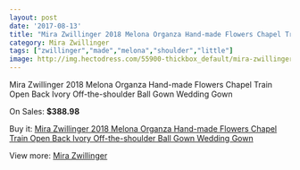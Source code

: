 ```yaml
---
layout: post
date: '2017-08-13'
title: "Mira Zwillinger 2018 Melona Organza Hand-made Flowers Chapel Train Open Back Ivory Off-the-shoulder Ball Gown Wedding Gown"
category: Mira Zwillinger
tags: ["zwillinger","made","melona","shoulder","little"]
image: http://img.hectodress.com/55900-thickbox_default/mira-zwillinger-2018-melona-organza-hand-made-flowers-chapel-train-open-back-ivory-off-the-shoulder-ball-gown-wedding-gown.jpg
---
```

Mira Zwillinger 2018 Melona Organza Hand-made Flowers Chapel Train Open Back Ivory Off-the-shoulder Ball Gown Wedding Gown

On Sales: **$388.98**
<a href="https://www.hectodress.com/mira-zwillinger/17515-mira-zwillinger-2018-melona-organza-hand-made-flowers-chapel-train-open-back-ivory-off-the-shoulder-ball-gown-wedding-gown.html"><amp-img layout="responsive" width="600" height="600" src="//img.hectodress.com/55900-thickbox_default/mira-zwillinger-2018-melona-organza-hand-made-flowers-chapel-train-open-back-ivory-off-the-shoulder-ball-gown-wedding-gown.jpg" alt="Mira Zwillinger 2018 Melona Organza Hand-made Flowers Chapel Train Open Back Ivory Off-the-shoulder Ball Gown Wedding Gown 0" /></a>
<a href="https://www.hectodress.com/mira-zwillinger/17515-mira-zwillinger-2018-melona-organza-hand-made-flowers-chapel-train-open-back-ivory-off-the-shoulder-ball-gown-wedding-gown.html"><amp-img layout="responsive" width="600" height="600" src="//img.hectodress.com/55905-thickbox_default/mira-zwillinger-2018-melona-organza-hand-made-flowers-chapel-train-open-back-ivory-off-the-shoulder-ball-gown-wedding-gown.jpg" alt="Mira Zwillinger 2018 Melona Organza Hand-made Flowers Chapel Train Open Back Ivory Off-the-shoulder Ball Gown Wedding Gown 1" /></a>
<a href="https://www.hectodress.com/mira-zwillinger/17515-mira-zwillinger-2018-melona-organza-hand-made-flowers-chapel-train-open-back-ivory-off-the-shoulder-ball-gown-wedding-gown.html"><amp-img layout="responsive" width="600" height="600" src="//img.hectodress.com/55904-thickbox_default/mira-zwillinger-2018-melona-organza-hand-made-flowers-chapel-train-open-back-ivory-off-the-shoulder-ball-gown-wedding-gown.jpg" alt="Mira Zwillinger 2018 Melona Organza Hand-made Flowers Chapel Train Open Back Ivory Off-the-shoulder Ball Gown Wedding Gown 2" /></a>
<a href="https://www.hectodress.com/mira-zwillinger/17515-mira-zwillinger-2018-melona-organza-hand-made-flowers-chapel-train-open-back-ivory-off-the-shoulder-ball-gown-wedding-gown.html"><amp-img layout="responsive" width="600" height="600" src="//img.hectodress.com/55903-thickbox_default/mira-zwillinger-2018-melona-organza-hand-made-flowers-chapel-train-open-back-ivory-off-the-shoulder-ball-gown-wedding-gown.jpg" alt="Mira Zwillinger 2018 Melona Organza Hand-made Flowers Chapel Train Open Back Ivory Off-the-shoulder Ball Gown Wedding Gown 3" /></a>
<a href="https://www.hectodress.com/mira-zwillinger/17515-mira-zwillinger-2018-melona-organza-hand-made-flowers-chapel-train-open-back-ivory-off-the-shoulder-ball-gown-wedding-gown.html"><amp-img layout="responsive" width="600" height="600" src="//img.hectodress.com/55902-thickbox_default/mira-zwillinger-2018-melona-organza-hand-made-flowers-chapel-train-open-back-ivory-off-the-shoulder-ball-gown-wedding-gown.jpg" alt="Mira Zwillinger 2018 Melona Organza Hand-made Flowers Chapel Train Open Back Ivory Off-the-shoulder Ball Gown Wedding Gown 4" /></a>
<a href="https://www.hectodress.com/mira-zwillinger/17515-mira-zwillinger-2018-melona-organza-hand-made-flowers-chapel-train-open-back-ivory-off-the-shoulder-ball-gown-wedding-gown.html"><amp-img layout="responsive" width="600" height="600" src="//img.hectodress.com/55901-thickbox_default/mira-zwillinger-2018-melona-organza-hand-made-flowers-chapel-train-open-back-ivory-off-the-shoulder-ball-gown-wedding-gown.jpg" alt="Mira Zwillinger 2018 Melona Organza Hand-made Flowers Chapel Train Open Back Ivory Off-the-shoulder Ball Gown Wedding Gown 5" /></a>

Buy it: [Mira Zwillinger 2018 Melona Organza Hand-made Flowers Chapel Train Open Back Ivory Off-the-shoulder Ball Gown Wedding Gown](https://www.hectodress.com/mira-zwillinger/17515-mira-zwillinger-2018-melona-organza-hand-made-flowers-chapel-train-open-back-ivory-off-the-shoulder-ball-gown-wedding-gown.html "Mira Zwillinger 2018 Melona Organza Hand-made Flowers Chapel Train Open Back Ivory Off-the-shoulder Ball Gown Wedding Gown")

View more: [Mira Zwillinger](https://www.hectodress.com/361-mira-zwillinger "Mira Zwillinger")